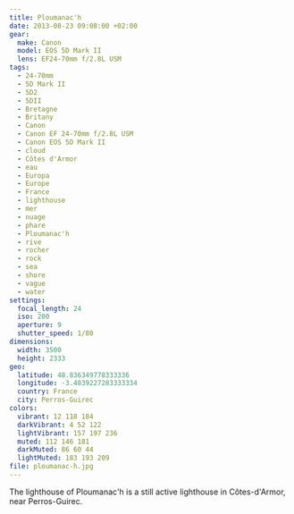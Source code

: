 ```yaml
---
title: Ploumanac'h
date: 2013-08-23 09:08:00 +02:00
gear:
  make: Canon
  model: EOS 5D Mark II
  lens: EF24-70mm f/2.8L USM
tags:
  - 24-70mm
  - 5D Mark II
  - 5D2
  - 5DII
  - Bretagne
  - Britany
  - Canon
  - Canon EF 24-70mm f/2.8L USM
  - Canon EOS 5D Mark II
  - cloud
  - Côtes d'Armor
  - eau
  - Europa
  - Europe
  - France
  - lighthouse
  - mer
  - nuage
  - phare
  - Ploumanac'h
  - rive
  - rocher
  - rock
  - sea
  - shore
  - vague
  - water
settings:
  focal_length: 24
  iso: 200
  aperture: 9
  shutter_speed: 1/80
dimensions:
  width: 3500
  height: 2333
geo:
  latitude: 48.836349778333336
  longitude: -3.4839227283333334
  country: France
  city: Perros-Guirec
colors:
  vibrant: 12 118 184
  darkVibrant: 4 52 122
  lightVibrant: 157 197 236
  muted: 112 146 181
  darkMuted: 86 60 44
  lightMuted: 183 193 209
file: ploumanac-h.jpg
---
```


The lighthouse of Ploumanac'h is a still active lighthouse in Côtes-d'Armor, near Perros-Guirec.
